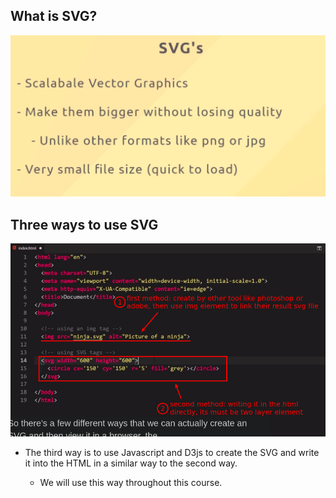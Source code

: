 ## **What is SVG?**

![slide about svg concept](./pic/01.png) 

## **Three ways to use SVG**

![sample of two ways](./pic/02.png) 

- The third way is to use Javascript and D3js to create the SVG and write it into the HTML in a similar way to the second way.

  - We will use this way throughout this course.

